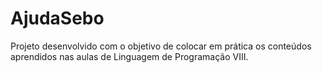 # AjudaSebo
Projeto desenvolvido com o objetivo de colocar em prática os conteúdos aprendidos nas aulas de Linguagem de Programação VIII.
